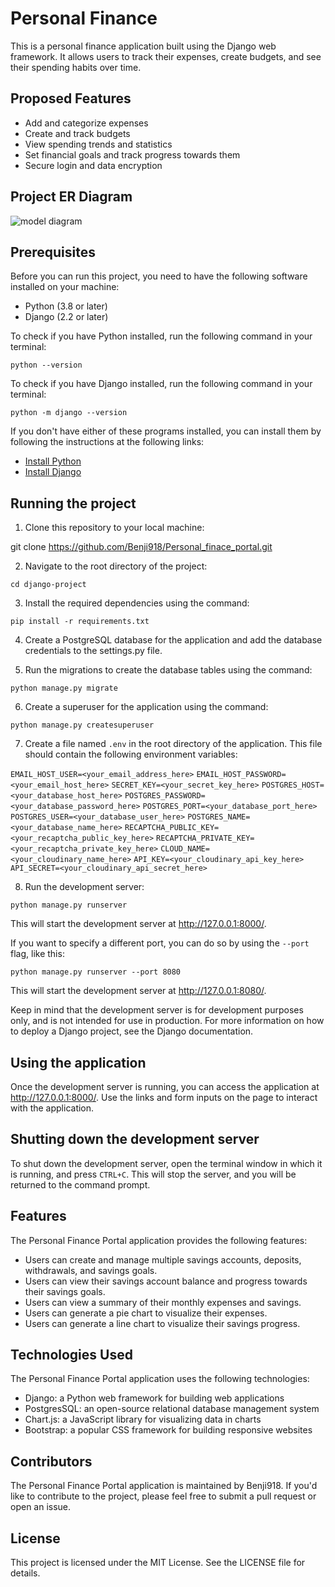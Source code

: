 #  Personal Finance

This is a personal finance application built using the Django web framework. It allows users to track their expenses, create budgets, and see their spending habits over time.

## Proposed Features

- Add and categorize expenses
- Create and track budgets
- View spending trends and statistics
- Set financial goals and track progress towards them
- Secure login and data encryption

## Project ER Diagram
![model diagram](https://github.com/Benji918/Personal_finance_portal/blob/main/Django%20app.png)

## Prerequisites

Before you can run this project, you need to have the following software installed on your machine:

- Python (3.8 or later)
- Django (2.2 or later)

To check if you have Python installed, run the following command in your terminal:

`python --version`


To check if you have Django installed, run the following command in your terminal:

`python -m django --version`


If you don't have either of these programs installed, you can install them by following the instructions at the following links:

- [Install Python](https://www.python.org/downloads/)
- [Install Django](https://docs.djangoproject.com/en/3.1/topics/install/)

## Running the project

1. Clone this repository to your local machine:

git clone https://github.com/Benji918/Personal_finace_portal.git


2. Navigate to the root directory of the project:

`cd django-project`

3. Install the required dependencies using the command:

`pip install -r requirements.txt`

4. Create a PostgreSQL database for the application and add the database credentials to the settings.py file.

5. Run the migrations to create the database tables using the command:

`python manage.py migrate`

6. Create a superuser for the application using the command:

`python manage.py createsuperuser`

7. Create a file named `.env` in the root directory of the application. This file should contain the following environment variables:

`EMAIL_HOST_USER=<your_email_address_here>`
`EMAIL_HOST_PASSWORD=<your_email_host_here>`
`SECRET_KEY=<your_secret_key_here>`
`POSTGRES_HOST=<your_database_host_here>`
`POSTGRES_PASSWORD=<your_database_password_here>`
`POSTGRES_PORT=<your_database_port_here>`
`POSTGRES_USER=<your_database_user_here>`
`POSTGRES_NAME=<your_database_name_here>`
`RECAPTCHA_PUBLIC_KEY=<your_recaptcha_public_key_here>`
`RECAPTCHA_PRIVATE_KEY=<your_recaptcha_private_key_here>`
`CLOUD_NAME=<your_cloudinary_name_here>`
`API_KEY=<your_cloudinary_api_key_here>`
`API_SECRET=<your_cloudinary_api_secret_here>`

8. Run the development server:

`python manage.py runserver`


This will start the development server at http://127.0.0.1:8000/.

If you want to specify a different port, you can do so by using the `--port` flag, like this:

`python manage.py runserver --port 8080`


This will start the development server at http://127.0.0.1:8080/.

Keep in mind that the development server is for development purposes only, and is not intended for use in production. For more information on how to deploy a Django project, see the Django documentation.

## Using the application

Once the development server is running, you can access the application at http://127.0.0.1:8000/. Use the links and form inputs on the page to interact with the application.

## Shutting down the development server

To shut down the development server, open the terminal window in which it is running, and press `CTRL+C`. This will stop the server, and you will be returned to the command prompt.

## Features
The Personal Finance Portal application provides the following features:
- Users can create and manage multiple savings accounts, deposits, withdrawals, and savings goals.
- Users can view their savings account balance and progress towards their savings goals.
- Users can view a summary of their monthly expenses and savings.
- Users can generate a pie chart to visualize their expenses.
- Users can generate a line chart to visualize their savings progress.

## Technologies Used
The Personal Finance Portal application uses the following technologies:
- Django: a Python web framework for building web applications
- PostgresSQL: an open-source relational database management system
- Chart.js: a JavaScript library for visualizing data in charts
- Bootstrap: a popular CSS framework for building responsive websites

## Contributors
The Personal Finance Portal application is maintained by Benji918. If you'd like to contribute to the project, please feel free to submit a pull request or open an issue.

## License
This project is licensed under the MIT License. See the LICENSE file for details.